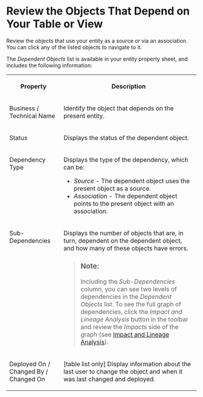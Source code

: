<!-- loioecac5fdf2a81435fa6dbd51975e8416d -->

# Review the Objects That Depend on Your Table or View

Review the objects that use your entity as a source or via an association. You can click any of the listed objects to navigate to it.

The *Dependent Objects* list is available in your entity property sheet, and includes the following information:


<table>
<tr>
<th valign="top">

Property



</th>
<th valign="top">

Description



</th>
</tr>
<tr>
<td valign="top">

Business / Technical Name



</td>
<td valign="top">

Identify the object that depends on the present entity.



</td>
</tr>
<tr>
<td valign="top">

Status



</td>
<td valign="top">

Displays the status of the dependent object.



</td>
</tr>
<tr>
<td valign="top">

Dependency Type



</td>
<td valign="top">

Displays the type of the dependency, which can be:

-   *Source* - The dependent object uses the present object as a source.
-   *Association* - The dependent object points to the present object with an association.



</td>
</tr>
<tr>
<td valign="top">

Sub-Dependencies



</td>
<td valign="top">

Displays the number of objects that are, in turn, dependent on the dependent object, and how many of these objects have errors.

> ### Note:  
> Including the *Sub-Dependencies* column, you can see two levels of dependencies in the *Dependent Objects* list. To see the full graph of dependencies, click the *Impact and Lineage Analysis* button in the toolbar and review the *Impacts* side of the graph \(see [Impact and Lineage Analysis](impact-and-lineage-analysis-9da4892.md)\).



</td>
</tr>
<tr>
<td valign="top">

Deployed On / Changed By / Changed On



</td>
<td valign="top">

\[table list only\] Display information about the last user to change the object and when it was last changed and deployed.



</td>
</tr>
</table>

